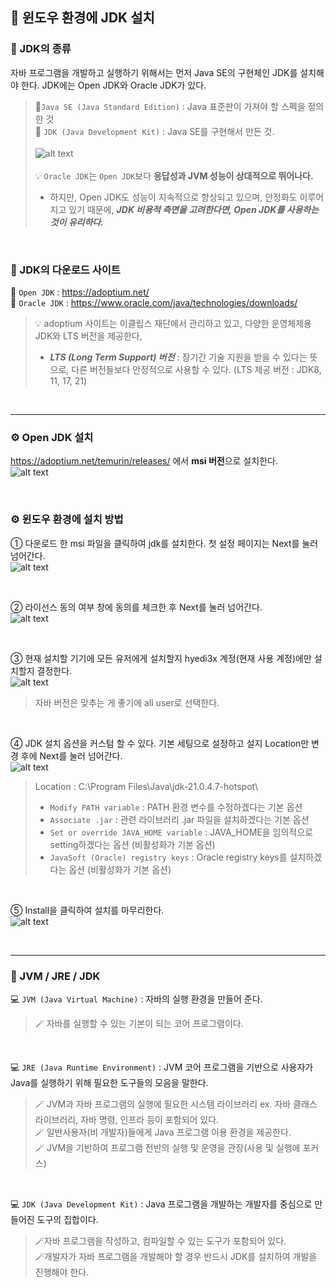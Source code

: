 ## 🤖 윈도우 환경에  JDK 설치
### 📃 JDK의 종류 
자바 프로그램을 개발하고 실행하기 위해서는 먼저 Java SE의 구현체인 JDK를 설치해야 한다. JDK에는 Open JDK와 Oracle JDK가 있다. 
> 🔩`Java SE (Java Standard Edition)` : Java 표준판이 가져야 할 스펙을 정의한 것  <br>
> 🔩 `JDK (Java Development Kit)` : Java SE를 구현해서 만든 것. 
> <br><br>
> ![alt text](./img/img1.png)
> <br><br>
> 💡 `Oracle JDK`는 `Open JDK`보다 **응답성과 JVM 성능이 상대적으로 뛰어나다.**
> -  하지만, Open JDK도 성능이 지속적으로 향상되고 있으며, 안정화도 이루어지고 있기 때문에, ***JDK 비용적 측면을 고려한다면, Open JDK를 사용하는 것이 유리하다.*** 

<br>

### 🎱 JDK의 다운로드 사이트 
🔎 `Open JDK` : https://adoptium.net/ <br>
🔎 `Oracle JDK` : https://www.oracle.com/java/technologies/downloads/
> 💡 adoptium 사이트는 이클립스 재단에서 관리하고 있고, 다양한 운영체제용 JDK와 LTS 버전을 제공한다, 
> -  ***LTS (Long Term Support) 버전*** : 장기간 기술 지원을 받을 수 있다는 뜻으로, 다른 버전들보다 안정적으로 사용할 수 있다. (LTS 제공 버전 : JDK8, 11, 17, 21) 

<br>

---

### ⚙️ Open JDK 설치  
https://adoptium.net/temurin/releases/ 에서 **msi 버전**으로 설치한다.  <br>
![alt text](./img/img2.png)

<br>

### ⚙️ 윈도우 환경에 설치 방법
① 다운로드 한 msi 파일을 클릭하여 jdk를 설치한다. 첫 설정 페이지는 Next를 눌러 넘어간다.  <br>
![alt text](./img/img3.png) <br>

<br>

② 라이선스 동의 여부 창에 동의를 체크한 후 Next를 눌러 넘어간다.  <br>
![alt text](./img/img4.png) <br>

<br>

③ 현재 설치할 기기에 모든 유저에게 설치할지 hyedi3x 계정(현재 사용 계정)에만 설치할지 결정한다.  <br>
![alt text](./img/img5.png) <br>
> 자바 버전은 맞추는 게 좋기에 all user로 선택한다. 

<br>

④ JDK 설치 옵션을 커스텀 할 수 있다. 기본 세팅으로 설정하고 설지 Location만 변경 후에 Next를 눌러 넘어간다.  <br>
![alt text](./img/img6.png) <br>
>  Location : C:\Program Files\Java\jdk-21.0.4.7-hotspot\
> -  `Modify PATH variable` : PATH 환경 변수를 수정하겠다는 기본 옵션 
> -  `Associate .jar` : 관련 라이브러리 .jar 파일을 설치하겠다는 기본 옵션
> -  `Set or override JAVA_HOME variable` : JAVA_HOME을 임의적으로 setting하겠다는 옵션 (비활성화가 기본 옵션) 
> -  `JavaSoft (Oracle) registry keys` : Oracle registry keys를 설치하겠다는 옵션  (비활성화가 기본 옵션)

<br>

⑤ Install을 클릭하여 설치를 마무리한다.  <br>
![alt text](./img/img7.png) <br>

<br>

---

### 📃 JVM / JRE / JDK
💻  `JVM (Java Virtual Machine)` : 자바의 실행 환경을 만들어 준다. 
> 🪄 자바를 실행할 수 있는 기본이 되는 코어 프로그램이다. <br>

 <br>

💻 `JRE (Java Runtime Environment)` : JVM 코어 프로그램을 기반으로 사용자가 Java를 실행하기 위해 필요한 도구들의 모음을 말한다.
> 🪄 JVM과 자바 프로그램의 실행에 필요한 시스템 라이브러리 ex. 자바 클래스 라이브러리, 자바 명령, 인프라 등이 포함되어 있다. <br>
> 🪄 일반사용자(비 개발자)들에게 Java 프로그램 이용 환경을 제공한다.<br>
> 🪄 JVM을 기반하여 프로그램 전반의 실행 및 운영을 관장(사용 및 실행에 포커스) <br>

 <br>

💻 `JDK (Java Development Kit)`  : Java 프로그램을 개발하는 개발자를 중심으로 만들어진 도구의 집합이다. 
> 🪄자바 프로그램을 작성하고, 컴파일할 수 있는 도구가 포함되어 있다. <br>
> 🪄개발자가 자바 프로그램을 개발해야 할 경우 반드시 JDK를 설치하여 개발을 진행해야 한다. <br>

 <br>

